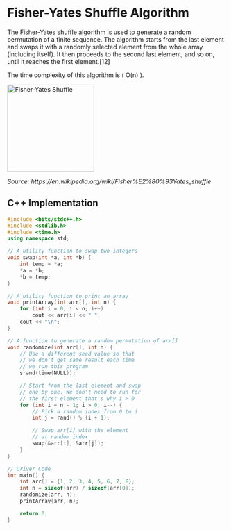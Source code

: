 # Fisher-Yates Shuffle Algorithm

The Fisher-Yates shuffle algorithm is used to generate a random permutation of a finite sequence. The algorithm starts from the last element and swaps it with a randomly selected element from the whole array (including itself). It then proceeds to the second last element, and so on, until it reaches the first element.[12]

The time complexity of this algorithm is \( O(n) \).

<img src="https://upload.wikimedia.org/wikipedia/commons/5/5b/Durstenfeld_shuffle.svg" alt="Fisher-Yates Shuffle" width="200">
<p><em>Source: https://en.wikipedia.org/wiki/Fisher%E2%80%93Yates_shuffle </em></p>


## C++ Implementation

```cpp
#include <bits/stdc++.h>
#include <stdlib.h>
#include <time.h>
using namespace std;

// A utility function to swap two integers
void swap(int *a, int *b) {
    int temp = *a;
    *a = *b;
    *b = temp;
}

// A utility function to print an array
void printArray(int arr[], int n) {
    for (int i = 0; i < n; i++)
        cout << arr[i] << " ";
    cout << "\n";
}

// A function to generate a random permutation of arr[]
void randomize(int arr[], int n) {
    // Use a different seed value so that
    // we don't get same result each time
    // we run this program
    srand(time(NULL));

    // Start from the last element and swap
    // one by one. We don't need to run for
    // the first element that's why i > 0
    for (int i = n - 1; i > 0; i--) {
        // Pick a random index from 0 to i
        int j = rand() % (i + 1);

        // Swap arr[i] with the element
        // at random index
        swap(&arr[i], &arr[j]);
    }
}

// Driver Code
int main() {
    int arr[] = {1, 2, 3, 4, 5, 6, 7, 8};
    int n = sizeof(arr) / sizeof(arr[0]);
    randomize(arr, n);
    printArray(arr, n);

    return 0;
}
```
